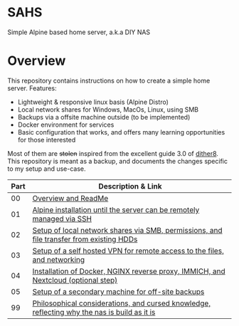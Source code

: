 # SAHS
Simple Alpine based home server, a.k.a DIY NAS

# Overview
This repository contains instructions on how to create a simple home server. Features:
- Lightweight & responsive linux basis (Alpine Distro)
- Local network shares for Windows, MacOs, Linux, using SMB
- Backups via a offsite machine outside (to be implemented)
- Docker environment for services
- Basic configuration that works, and offers many learning opportunities for those interested
  
Most of them are ~~stolen~~ inspired from the excellent guide 3.0 of [dither8](https://dither8.xyz/guide/alpine-linux-nas-3/ "Link to dither8's website"). This repository is meant as a backup, and documents the changes specific to my setup and use-case.

| Part | Description & Link|
| ----------- | ----------- |
| 00 | [Overview and ReadMe](https://github.com/pubbelfiesch/SAHS/) |
| 01 | [Alpine installation until the server can be remotely managed via SSH](part_1.md) | 
| 02 | [Setup of local network shares via SMB, permissions, and file transfer from existing HDDs](part_2.md) |
| 03 | [Setup of a self hosted VPN for remote access to the files, and networking](part_3.md) |
| 04 | [Installation of Docker, NGINX reverse proxy, IMMICH, and Nextcloud (optional step)](part_4.md) |
| 05 | [Setup of a secondary machine for off-site backups](part_5.md) |
| 99 | [Philosophical considerations, and cursed knowledge, reflecting why the nas is build as it is](part_99)
